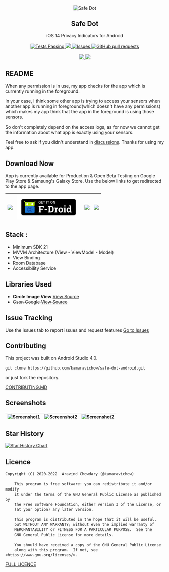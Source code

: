 <p align="center">
 <img width="100px" src="https://github.com/kamaravichow/safe-dot-android/blob/master/fastlane/metadata/android/en-US/images/icon.png?raw=true" align="center" alt="Safe Dot" />
 <h2 align="center">Safe Dot</h2>
 <p align="center">iOS 14 Privacy Indicators for Android</p>
</p>

<p align="center">
    <a href="https://github.com/kamaravichow/safe-dot-android/actions">
      <img alt="Tests Passing" src="https://github.com/kamaravichow/safe-dot-android/workflows/Android%20CI/badge.svg" />
    </a>
    <a href="https://github.com/kamaravichow/safe-dot-android/releases">
      <img src="https://img.shields.io/github/downloads/kamaravichow/safe-dot-android/total.svg" />
    </a>
    <a href="https://github.com/kamaravichow/safe-dot-android/issues">
      <img alt="Issues" src="https://img.shields.io/github/issues/kamaravichow/safe-dot-android?color=0088ff" />
    </a>
    <a href="https://github.com/kamaravichow/safe-dot-android/pulls">
      <img alt="GitHub pull requests" src="https://img.shields.io/github/issues-pr/kamaravichow/safe-dot-android?color=0088ff" />
    </a>
    <br />
    <br />
    <a href="https://play.google.com/store/apps/details?id=com.aravi.dot">
      <img src="https://img.shields.io/badge/Play%20Store-5K-blueviolet?style=for-the-badge"/>
    </a>
    <a href="https://galaxy.store/dotsafe">
      <img src="https://img.shields.io/badge/Galaxy%20Store-1.2K-ff69b4?style=for-the-badge"/>
    </a>
    
  </p>
 

## README
When any permission is in use, my app checks for the app which is currently running in the foreground. 

In your case, I think some other app is trying to access your sensors when another app is running in foreground(which doesn't have any permissions) which makes my app think that the app in the foreground is using those sensors.

So don't completely depend on the access logs, as for now we cannot get the information about what app is exactly using your sensors.

Feel free to ask if you didn't understand in [discussions](https://github.com/kamaravichow/safe-dot-android/discussions). Thanks for using my app.

## Download Now
App is currently available for Production & Open Beta Testing on Google Play Store & Samsung's Galaxy Store. Use the below links to get redirected to the app page.

|[<img src="https://github.com/kamaravichow/safe-dot-android/raw/master/docs/google-play-badge.png" width="200">](https://play.google.com/store/apps/details?id=com.aravi.dot)| [<img src="https://github.com/kamaravichow/safe-dot-android/raw/master/docs/f-droid-badge.png" width="200">](https://f-droid.org/packages/com.aravi.dot)| [<img src="https://github.com/kamaravichow/safe-dot-android/raw/master/docs/galaxy-store-badge.png" width="200">](https://galaxystore.samsung.com/detail/com.aravi.dot)| [<img src="https://oculavis.de/img/apk_badge.png" width="200">](https://github.com/kamaravichow/safe-dot-android/releases/download/v3.1.0/app-v3.1.0.apk) |
|---|---|---|---|


## Stack :
- Minimum SDK 21
- MVVM Architecture (View - ViewModel - Model)
- View Binding
- Room Database
- Accessibility Service

## Libraries Used

- **Circle Image View** [View Source](https://github.com/hdodenhof/CircleImageView)
- ~~Gson Google [View Source](https://github.com/google/gson)~~

## Issue Tracking

Use the issues tab to report issues and request features 
[Go to Issues](https://github.com/kamaravichow/safe-dot-android/issues)

## Contributing

This project was built on Android Studio 4.0.

```
git clone https://github.com/kamaravichow/safe-dot-android.git
```

or just fork the repository.

[CONTRIBUTING.MD](https://github.com/kamaravichow/safe-dot-android/blob/master/CONTRIBUTING.md)

## Screenshots 
|![Screenshot1](https://github.com/kamaravichow/safe-dot-android/raw/master/docs/screenshot1.png)|![Screenshot2](https://github.com/kamaravichow/safe-dot-android/raw/master/docs/screenshot2.png)|![Screenshot2](https://github.com/kamaravichow/safe-dot-android/raw/master/docs/screenshot3.png)|
|---|---|---|


## Star History

[![Star History Chart](https://api.star-history.com/svg?repos=kamaravichow/safe-dot-android&type=Date)](https://star-history.com/#kamaravichow/safe-dot-android&Date)


## Licence

```
Copyright (C) 2020-2022  Aravind Chowdary (@kamaravichow)

    This program is free software: you can redistribute it and/or modify
    it under the terms of the GNU General Public License as published by
    the Free Software Foundation, either version 3 of the License, or
    (at your option) any later version.

    This program is distributed in the hope that it will be useful,
    but WITHOUT ANY WARRANTY; without even the implied warranty of
    MERCHANTABILITY or FITNESS FOR A PARTICULAR PURPOSE.  See the
    GNU General Public License for more details.

    You should have received a copy of the GNU General Public License
    along with this program.  If not, see <https://www.gnu.org/licenses/>.

```
[FULL LICENCE](https://github.com/kamaravichow/safe-dot-android/blob/master/LICENSE)
